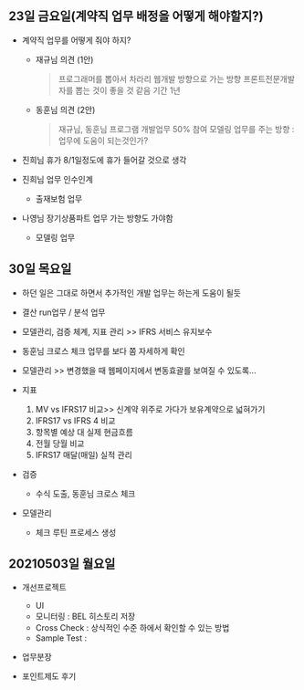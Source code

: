 ## 23일 금요일(계약직 업무 배정을 어떻게 해야할지?)

* 계약직 업무를 어떻게 줘야 하지?
   - 재규님 의견 (1안)
      > 프로그래머를 뽑아서 차라리 웹개발 방향으로 가는 방향
      > 프론트전문개발자를 뽑는 것이 좋을 것 같음 기간 1년

   - 동훈님 의견 (2안)
      > 재규님, 동훈님 프로그램 개발업무 50% 참여
      > 모델링 업무를 주는 방향 : 업무에 도움이 되는것인가?
     
* 진희님 휴가 8/1일정도에 휴가 들어갈 것으로 생각
* 진희님 업무 인수인계
   - 출재보험 업무
* 나영님 장기상품파트 업무 가는 방향도 가야함
   - 모델링 업무
   
## 30일 목요일

* 하던 일은 그대로 하면서 추가적인 개발 업무는 하는게 도움이 될듯 
* 결산 run업무 / 분석 업무 
* 모델관리, 검증 체계, 지표 관리 >> IFRS 서비스 유지보수 
* 동훈님 크로스 체크 업무를 보다 쫌 자세하게 확인
* 모델관리 >> 변경했을 때 웹페이지에서 변동효괄를 보여질 수 있도록... 

* 지표
	1. MV vs IFRS17 비교>> 신계약 위주로 가다가 보유계약으로 넓혀가기
	2. IFRS17 vs IFRS 4 비교
	3. 항목별  예상 대 실제 현금흐름
	4. 전월 당월 비교 
	5. IFRS17 매달(매일) 실적 관리

* 검증
  - 수식 도출, 동훈님 크로스 체크
  
* 모델관리 
   - 체크 루틴 프로세스 생성

## 20210503일 월요일

* 개선프로젝트
    - UI
    - 모니터링 : BEL 히스토리 저장
    - Cross Check : 상식적인 수준 하에서 확인할 수 있는 방법
    - Sample Test : 

* 업무분장
* 포인트제도  후기

<!--stackedit_data:
eyJoaXN0b3J5IjpbOTg0NzE1ODk5LC0xNjAzMTcyOTEwLDE1OT
g3Mjg0MiwtMjE0Mjk5NzcyMSwtOTg0MjAzMjM4LC0xOTcyMTgx
ODM0LDE5MDc3MTM1NDIsLTExMTY2NDMwMSwtMTA2ODIzMzM5Mi
wtMTI2OTM3MDA4NiwtMTk1MDU0MjEzOCwtMTM1MTA2OTUzOV19

-->